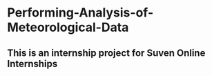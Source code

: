 # Performing-Analysis-of-Meteorological-Data

## This is an internship project for Suven Online Internships 
